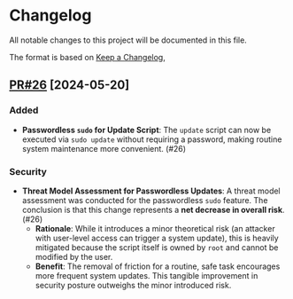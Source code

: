 # Changelog

All notable changes to this project will be documented in this file.

The format is based on [Keep a Changelog](https://keepachangelog.com/en/1.0.0/),

## [PR#26](https://github.com/brabster/xubuntu-workstation/pull/26) [2024-05-20]

### Added

-   **Passwordless `sudo` for Update Script**: The `update` script can now be executed via `sudo update` without requiring a password, making routine system maintenance more convenient. (#26)

### Security

-   **Threat Model Assessment for Passwordless Updates**: A threat model assessment was conducted for the passwordless `sudo` feature. The conclusion is that this change represents a **net decrease in overall risk**. (#26)
    -   **Rationale**: While it introduces a minor theoretical risk (an attacker with user-level access can trigger a system update), this is heavily mitigated because the script itself is owned by `root` and cannot be modified by the user.
    -   **Benefit**: The removal of friction for a routine, safe task encourages more frequent system updates. This tangible improvement in security posture outweighs the minor introduced risk.